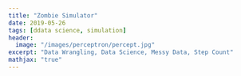 ```yaml
---
title: "Zombie Simulator"
date: 2019-05-26
tags: [ddata science, simulation]
header:
  image: "/images/perceptron/percept.jpg"
excerpt: "Data Wrangling, Data Science, Messy Data, Step Count"
mathjax: "true"
---
```

